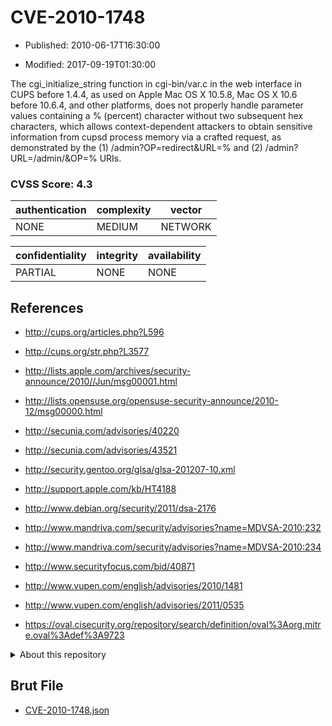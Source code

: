 # CVE-2010-1748

- Published: 2010-06-17T16:30:00

- Modified: 2017-09-19T01:30:00

The cgi_initialize_string function in cgi-bin/var.c in the web interface in CUPS before 1.4.4, as used on Apple Mac OS X 10.5.8, Mac OS X 10.6 before 10.6.4, and other platforms, does not properly handle parameter values containing a % (percent) character without two subsequent hex characters, which allows context-dependent attackers to obtain sensitive information from cupsd process memory via a crafted request, as demonstrated by the (1) /admin?OP=redirect&URL=% and (2) /admin?URL=/admin/&OP=% URIs.

### CVSS Score: **4.3**

| authentication | complexity | vector |
| --- | --- | --- |
| NONE | MEDIUM | NETWORK |

| confidentiality | integrity | availability |
| --- | --- | --- |
| PARTIAL | NONE | NONE |

## References

* http://cups.org/articles.php?L596

* http://cups.org/str.php?L3577

* http://lists.apple.com/archives/security-announce/2010//Jun/msg00001.html

* http://lists.opensuse.org/opensuse-security-announce/2010-12/msg00000.html

* http://secunia.com/advisories/40220

* http://secunia.com/advisories/43521

* http://security.gentoo.org/glsa/glsa-201207-10.xml

* http://support.apple.com/kb/HT4188

* http://www.debian.org/security/2011/dsa-2176

* http://www.mandriva.com/security/advisories?name=MDVSA-2010:232

* http://www.mandriva.com/security/advisories?name=MDVSA-2010:234

* http://www.securityfocus.com/bid/40871

* http://www.vupen.com/english/advisories/2010/1481

* http://www.vupen.com/english/advisories/2011/0535

* https://oval.cisecurity.org/repository/search/definition/oval%3Aorg.mitre.oval%3Adef%3A9723

<details>
<summary>About this repository</summary> 

  This repository is part of the project [Live Hack CVE](https://github.com/Live-Hack-CVE). Main website can be found [www.live-hack.org](https://www.live-hack.org) 
  
  Made by [Sn0wAlice](https://github.com/Sn0wAlice) for the people that care about security and need to have a feed of the latest CVEs. Hope you enjoy it, don't forget to star the repo and follow me on [Twitter](https://twitter.com/Sn0wAlice) and [Github](https://github.com/Sn0wAlice). And that is my [personnal website](https://www.alice-snow.me/)

  - [Home Page](https://github.com/Live-Hack-CVE)
  - [Framework](https://github.com/Live-Hack-CVE/cve-framework)
  - [CVE database](https://github.com/Live-Hack-CVE/full_database)
  - [Changelog](https://github.com/Live-Hack-CVE/Changelog)
</details>

## Brut File

* [CVE-2010-1748.json](https://raw.githubusercontent.com/Live-Hack-CVE/full_database/main/cves/2010/CVE-2010-1748.json)

